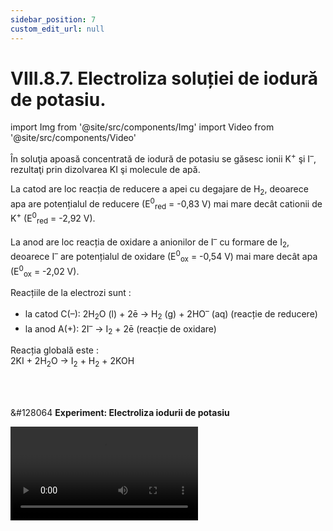 ```yaml
---
sidebar_position: 7
custom_edit_url: null
---
```


# VIII.8.7. Electroliza soluției de iodură de potasiu.


import Img from '@site/src/components/Img'
import Video from '@site/src/components/Video'



<div class="alert alert--primary" role="alert">

În soluţia apoasă concentrată de iodură de potasiu se găsesc ionii K<sup>+</sup> şi I<sup>–</sup>, rezultaţi prin dizolvarea KI şi molecule de apă.

La catod are loc reacția de reducere a apei cu degajare de H<sub>2</sub>, deoarece apa are potențialul de reducere (E<sup>0</sup><sub>red</sub> = -0,83 V) mai mare decât cationii de K<sup>+</sup> (E<sup>0</sup><sub>red</sub> = -2,92 V).

La anod are loc reacția de oxidare a anionilor de I<sup>–</sup> cu formare de I<sub>2</sub>, deoarece I<sup>–</sup> are potențialul de oxidare (E<sup>0</sup><sub>ox</sub> = -0,54 V) mai mare decât apa (E<sup>0</sup><sub>ox</sub> = -2,02 V).

Reacțiile de la electrozi sunt :
- la catod C(–): 2H<sub>2</sub>O (l) + 2ē → H<sub>2</sub> (g) + 2HO<sup>–</sup> (aq)  (reacție de reducere)
- la anod A(+): 2I<sup>–</sup> → I<sub>2</sub> + 2ē (reacție de oxidare)

Reacția globală este :        
2KI + 2H<sub>2</sub>O → I<sub>2</sub> + H<sub>2</sub> + 2KOH 




</div>



<br></br>





<div class="alert alert--success" role="alert">

&#128064 **Experiment: Electroliza iodurii de potasiu**        




<Video src="https://www.youtube.com/embed/ocaVaw9HnVA" lazy={false} />


**Materiale necesare:**       
Sursă de alimentare (baterie electrică de 9V sau alimentator), electrozi de grafit (mine mai groase de creion mecanic sau se pot procura de la o baterie de 4,5V uzată) , suport  electrozi confecţionat din carton , conductoare de legătură, apă, iodură de potasiu,linguriţă şi pahar.


<br></br>


**Descrierea experimentului:**         
- Dizolvă iodura de potasiu în apă.
- Fixează electrozii de grafit în suport, pune soluția în pahar şi aşază suportul pe pahar.
- Leagă un electrod la o bornă a bateriei și celălalt electrod la cealaltă bornă a bateriei.
- Introdu electrozii în soluție
- Ce observi ?
  > La catod apare o colorație maronie.


<br></br>



**Concluzia experimentului:**


**La catod se obține iod, la anod se degajă hidrogen și în soluție se formează hidroxid de potasiu.** 


</div>


